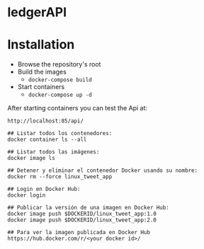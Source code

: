 # ledgerAPI

#  Installation
* Browse the repository's root
* Build the images 
    - `docker-compose build`
* Start containers 
    - `docker-compose up -d`

After starting containers you can test the Api at:
```url
http://localhost:85/api/

## Listar todos los contenedores:
docker container ls --all

## Listar todos las imágenes:
docker image ls

## Detener y eliminar el contenedor Docker usando su nombre:
docker rm --force linux_tweet_app

## Login en Docker Hub:
docker login

## Publicar la versión de una imagen en Docker Hub:
docker image push $DOCKERID/linux_tweet_app:1.0
docker image push $DOCKERID/linux_tweet_app:2.0

## Para ver la imagen publicada en Docker Hub
https://hub.docker.com/r/<your docker id>/